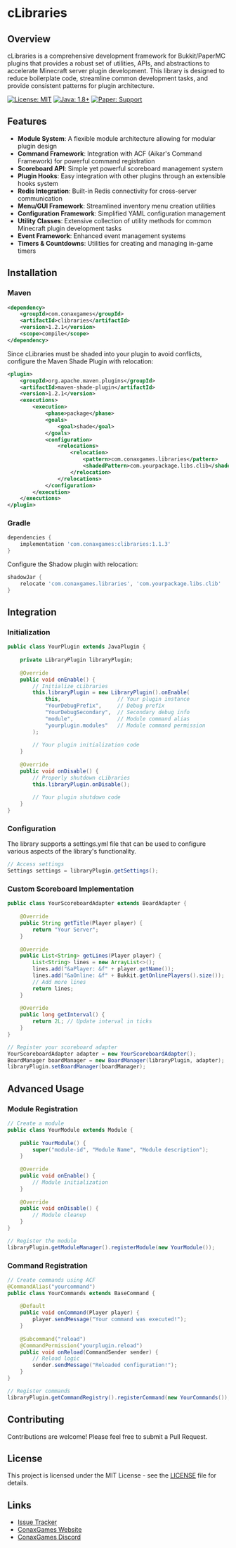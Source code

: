 # cLibraries

## Overview
cLibraries is a comprehensive development framework for Bukkit/PaperMC plugins that provides a robust set of utilities, APIs, and abstractions to accelerate Minecraft server plugin development. This library is designed to reduce boilerplate code, streamline common development tasks, and provide consistent patterns for plugin architecture.

[![License: MIT](https://img.shields.io/badge/License-MIT-yellow.svg)](https://opensource.org/licenses/MIT)
[![Java: 1.8+](https://img.shields.io/badge/Java-1.8%2B-blue.svg)](https://www.oracle.com/java/technologies/javase/javase-jdk8-downloads.html)
[![Paper: Support](https://img.shields.io/badge/Paper-Support-green.svg)](https://papermc.io/)

## Features

- **Module System**: A flexible module architecture allowing for modular plugin design
- **Command Framework**: Integration with ACF (Aikar's Command Framework) for powerful command registration
- **Scoreboard API**: Simple yet powerful scoreboard management system
- **Plugin Hooks**: Easy integration with other plugins through an extensible hooks system
- **Redis Integration**: Built-in Redis connectivity for cross-server communication
- **Menu/GUI Framework**: Streamlined inventory menu creation utilities
- **Configuration Framework**: Simplified YAML configuration management
- **Utility Classes**: Extensive collection of utility methods for common Minecraft plugin development tasks
- **Event Framework**: Enhanced event management systems
- **Timers & Countdowns**: Utilities for creating and managing in-game timers

## Installation

### Maven

```xml
<dependency>
    <groupId>com.conaxgames</groupId>
    <artifactId>clibraries</artifactId>
    <version>1.2.1</version>
    <scope>compile</scope>
</dependency>
```

Since cLibraries must be shaded into your plugin to avoid conflicts, configure the Maven Shade Plugin with relocation:

```xml
<plugin>
    <groupId>org.apache.maven.plugins</groupId>
    <artifactId>maven-shade-plugin</artifactId>
    <version>1.2.1</version>
    <executions>
        <execution>
            <phase>package</phase>
            <goals>
                <goal>shade</goal>
            </goals>
            <configuration>
                <relocations>
                    <relocation>
                        <pattern>com.conaxgames.libraries</pattern>
                        <shadedPattern>com.yourpackage.libs.clib</shadedPattern>
                    </relocation>
                </relocations>
            </configuration>
        </execution>
    </executions>
</plugin>
```

### Gradle

```groovy
dependencies {
    implementation 'com.conaxgames:clibraries:1.1.3'
}
```

Configure the Shadow plugin with relocation:

```groovy
shadowJar {
    relocate 'com.conaxgames.libraries', 'com.yourpackage.libs.clib'
}
```

## Integration

### Initialization

```java
public class YourPlugin extends JavaPlugin {
    
    private LibraryPlugin libraryPlugin;
    
    @Override
    public void onEnable() {
        // Initialize cLibraries
        this.libraryPlugin = new LibraryPlugin().onEnable(
            this,                  // Your plugin instance
            "YourDebugPrefix",     // Debug prefix
            "YourDebugSecondary",  // Secondary debug info
            "module",              // Module command alias
            "yourplugin.modules"   // Module command permission
        );
        
        // Your plugin initialization code
    }
    
    @Override
    public void onDisable() {
        // Properly shutdown cLibraries
        this.libraryPlugin.onDisable();
        
        // Your plugin shutdown code
    }
}
```

### Configuration

The library supports a settings.yml file that can be used to configure various aspects of the library's functionality.

```java
// Access settings
Settings settings = libraryPlugin.getSettings();
```

### Custom Scoreboard Implementation

```java
public class YourScoreboardAdapter extends BoardAdapter {
    
    @Override
    public String getTitle(Player player) {
        return "Your Server";
    }
    
    @Override
    public List<String> getLines(Player player) {
        List<String> lines = new ArrayList<>();
        lines.add("&aPlayer: &f" + player.getName());
        lines.add("&aOnline: &f" + Bukkit.getOnlinePlayers().size());
        // Add more lines
        return lines;
    }
    
    @Override
    public long getInterval() {
        return 2L; // Update interval in ticks
    }
}

// Register your scoreboard adapter
YourScoreboardAdapter adapter = new YourScoreboardAdapter();
BoardManager boardManager = new BoardManager(libraryPlugin, adapter);
libraryPlugin.setBoardManager(boardManager);
```

## Advanced Usage

### Module Registration

```java
// Create a module
public class YourModule extends Module {
    
    public YourModule() {
        super("module-id", "Module Name", "Module description");
    }
    
    @Override
    public void onEnable() {
        // Module initialization
    }
    
    @Override
    public void onDisable() {
        // Module cleanup
    }
}

// Register the module
libraryPlugin.getModuleManager().registerModule(new YourModule());
```

### Command Registration

```java
// Create commands using ACF
@CommandAlias("yourcommand")
public class YourCommands extends BaseCommand {
    
    @Default
    public void onCommand(Player player) {
        player.sendMessage("Your command was executed!");
    }
    
    @Subcommand("reload")
    @CommandPermission("yourplugin.reload")
    public void onReload(CommandSender sender) {
        // Reload logic
        sender.sendMessage("Reloaded configuration!");
    }
}

// Register commands
libraryPlugin.getCommandRegistry().registerCommand(new YourCommands());
```

## Contributing

Contributions are welcome! Please feel free to submit a Pull Request.

## License

This project is licensed under the MIT License - see the [LICENSE](LICENSE) file for details.

## Links
- [Issue Tracker](https://github.com/ConaxGames/cLibraries/issues)
- [ConaxGames Website](https://www.conaxgames.com)
- [ConaxGames Discord](https://discord.gg/fYZt22SmTp)
